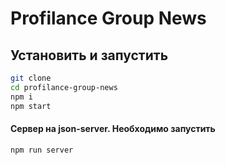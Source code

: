 # Profilance Group News

## Установить и запустить

```sh
git clone
cd profilance-group-news
npm i
npm start
```

#### Сервер на json-server. Необходимо запустить

```sh
npm run server
```
